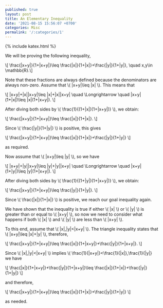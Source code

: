```yaml
---
published: true
layout: post
title: An Elementary Inequality
date: '2021-08-15 15:56:07 +0700'
categories: Misc
permalink: '/:categories/1'
---
```

{% include katex.html %}

We will be proving the following inequality,

\\[ \frac{\|x+y\|}{1+\|x+y\|}\leq \frac{\|x\|}{1+\|x\|}+\frac{\|y\|}{1+\|y\|}, \quad x,y\in \mathbb{R}.\\]

Note that these fractions are always defined because the denominators are always non-zero. Assume that \\( \|x+y\|\leq \|x\| \\). This means that

\\[ \|x+y\|+\|x\|\|x+y\|\leq \|x\|+\|x\|\|x+y\| \quad \Longrightarrow \quad \|x+y\|(1+\|x\|)\leq \|x\|(1+\|x+y\|). \\]

After diving both sides by \\( \frac{1}{(1+\|x\|)(1+\|x+y\|)} \\), we obtain:

\\[ \frac{\|x+y\|}{1+\|x+y\|}\leq \frac{\|x\|}{1+\|x\|}. \\]

Since \\( \frac{\|y\|}{1+\|y\|} \\) is positive, this gives

\\[ \frac{\|x+y\|}{1+\|x+y\|}\leq \frac{\|x\|}{1+\|x\|}+\frac{\|y\|}{1+\|y\|} \\]

as required.

Now assume that \\( \|x+y\|\leq \|y\| \\), so we have

\\[ \|x+y\|+\|y\|\|x+y\|\leq \|y\|+\|y\|\|x+y\| \quad \Longrightarrow \quad \|x+y\|(1+\|y\|)\leq \|y\|(1+\|x+y\|). \\]

After diving both sides by \\( \frac{1}{(1+\|y\|)(1+\|x+y\|)} \\), we obtain:

\\[ \frac{\|x+y\|}{1+\|x+y\|}\leq \frac{\|y\|}{1+\|y\|}. \\]

Since \\( \frac{\|x\|}{1+\|x\|} \\) is positive, we reach our goal inequality again.

We have shown that the inequality is true if either \\( \|x\| \\) or \\( \|y\| \\) is greater than or equal to \\( \|x+y\| \\), so now we need to consider what happens if both \\( \|x\| \\) and \\( \|y\| \\) are less than \\( \|x+y\| \\).

To this end, assume that \\( \|x\|,\|y\|<\|x+y\| \\). The triangle inequality states that \\( \|x+y\|\leq \|x\|+\|y\| \\), therefore,

\\[ \frac{\|x+y\|}{1+\|x+y\|}\leq \frac{\|x\|}{1+\|x+y\|}+\frac{\|y\|}{1+\|x+y\|}. \\]

Since \\( \|x\|,\|y\|<\|x+y\| \\) implies \\( \frac{1}{\|x+y\|}<\frac{1}{\|x\|},\frac{1}{\|y\|} we have

\\[ \frac{\|x\|}{1+\|x+y\|}+\frac{\|y\|}{1+\|x+y\|}\leq \frac{\|x\|}{1+\|x\|}+\frac{\|y\|}{1+\|y\|} \\]

and therefore, 

\\[ \frac{\|x+y\|}{1+\|x+y\|}\leq \frac{\|x\|}{1+\|x\|}+\frac{\|y\|}{1+\|y\|} \\]

as needed.

